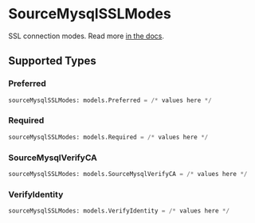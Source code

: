# SourceMysqlSSLModes

SSL connection modes. Read more <a href="https://dev.mysql.com/doc/connector-j/8.0/en/connector-j-reference-using-ssl.html"> in the docs</a>.


## Supported Types

### Preferred

```python
sourceMysqlSSLModes: models.Preferred = /* values here */
```

### Required

```python
sourceMysqlSSLModes: models.Required = /* values here */
```

### SourceMysqlVerifyCA

```python
sourceMysqlSSLModes: models.SourceMysqlVerifyCA = /* values here */
```

### VerifyIdentity

```python
sourceMysqlSSLModes: models.VerifyIdentity = /* values here */
```

